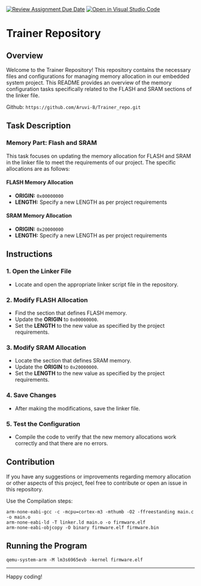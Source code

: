 [![Review Assignment Due Date](https://classroom.github.com/assets/deadline-readme-button-22041afd0340ce965d47ae6ef1cefeee28c7c493a6346c4f15d667ab976d596c.svg)](https://classroom.github.com/a/o_-ctyjK)
[![Open in Visual Studio Code](https://classroom.github.com/assets/open-in-vscode-2e0aaae1b6195c2367325f4f02e2d04e9abb55f0b24a779b69b11b9e10269abc.svg)](https://classroom.github.com/online_ide?assignment_repo_id=18557743&assignment_repo_type=AssignmentRepo)
# Trainer Repository

## Overview
Welcome to the Trainer Repository! This repository contains the necessary files and configurations for managing memory allocation in our embedded system project. This README provides an overview of the memory configuration tasks specifically related to the FLASH and SRAM sections of the linker file.

Github: ```https://github.com/Aruvi-B/Trainer_repo.git```

## Task Description

### Memory Part: Flash and SRAM
This task focuses on updating the memory allocation for FLASH and SRAM in the linker file to meet the requirements of our project. The specific allocations are as follows:

#### FLASH Memory Allocation
- **ORIGIN:** `0x00000000`
- **LENGTH:** Specify a new LENGTH as per project requirements

#### SRAM Memory Allocation
- **ORIGIN:** `0x20000000`
- **LENGTH:** Specify a new LENGTH as per project requirements

## Instructions

### 1. Open the Linker File
- Locate and open the appropriate linker script file in the repository.

### 2. Modify FLASH Allocation
- Find the section that defines FLASH memory.
- Update the **ORIGIN** to `0x00000000`.
- Set the **LENGTH** to the new value as specified by the project requirements.

### 3. Modify SRAM Allocation
- Locate the section that defines SRAM memory.
- Update the **ORIGIN** to `0x20000000`.
- Set the **LENGTH** to the new value as specified by the project requirements.

### 4. Save Changes
- After making the modifications, save the linker file.

### 5. Test the Configuration
- Compile the code to verify that the new memory allocations work correctly and that there are no errors.

## Contribution
If you have any suggestions or improvements regarding memory allocation or other aspects of this project, feel free to contribute or open an issue in this repository.

Use the Compilation steps:
```
arm-none-eabi-gcc -c -mcpu=cortex-m3 -mthumb -O2 -ffreestanding main.c -o main.o
arm-none-eabi-ld -T linker.ld main.o -o firmware.elf
arm-none-eabi-objcopy -O binary firmware.elf firmware.bin
```
## Running the Program
```
qemu-system-arm -M lm3s6965evb -kernel firmware.elf
```

---

Happy coding!

